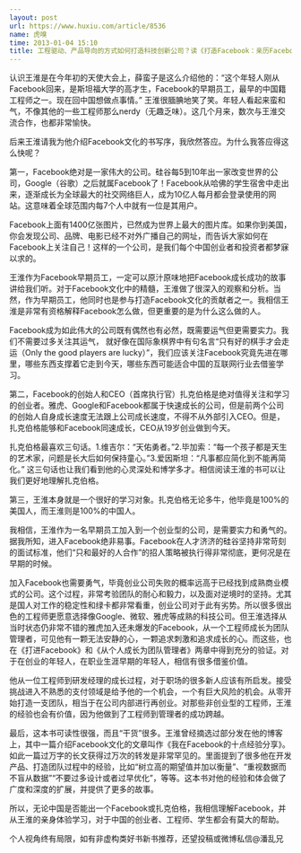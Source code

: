 ```yaml
---
layout: post
url: https://www.huxiu.com/article/8536
name: 虎嗅
time: 2013-01-04 15:10
title: 工程驱动、产品导向的方式如何打造科技创新公司？读《打造Facebook：亲历Facebook爆发的5年》
---
```

认识王淮是在今年初的天使大会上，薛蛮子是这么介绍他的：“这个年轻人刚从Facebook回来，是斯坦福大学的高才生，Facebook的早期员工，最早的中国籍工程师之一。现在回中国想做点事情。” 王淮很腼腆地笑了笑。年轻人看起来蛮和气，不像其他的一些工程师那么nerdy（无趣乏味）。这几个月来，数次与王淮交流合作，也都非常愉快。

后来王淮请我为他介绍Facebook文化的书写序，我欣然答应。为什么我答应得这么快呢？

第一，Facebook绝对是一家伟大的公司。硅谷每5到10年出一家改变世界的公司，Google（谷歌）之后就属Facebook了！Facebook从哈佛的学生宿舍中走出来，逐渐成长为全球最大的社交网络巨人，成为10亿人每月都会登录使用的网站。这意味着全球范围内每7个人中就有一位是其用户。

Facebook上面有1400亿张图片，已然成为世界上最大的图片库。如果你到美国，你会发现公司、品牌、电影已经不对外广播自己的网址，而告诉大家如何在Facebook上关注自己！这样的一个公司，是我们每个中国创业者和投资者都梦寐以求的。

王淮作为Facebook早期员工，一定可以原汁原味地把Facebook成长成功的故事讲给我们听。对于Facebook文化中的精髓，王淮做了很深入的观察和分析。当然，作为早期员工，他同时也是参与打造Facebook文化的贡献者之一。我相信王淮是非常有资格解释Facebook怎么做，但更重要的是为什么这么做的人。

Facebook成为如此伟大的公司既有偶然也有必然，既需要运气但更需要实力。我们不需要过多关注其运气， 就好像在国际象棋界中有句名言“只有好的棋手才会走运（Only the good players are lucky）”，我们应该关注Facebook究竟先进在哪里，哪些东西支撑着它走到今天，哪些东西可能适合中国的互联网行业去借鉴学习。

第二，Facebook的创始人和CEO（首席执行官）扎克伯格是绝对值得关注和学习的创业者。雅虎、Google和Facebook都属于快速成长的公司，但是前两个公司的创始人自身成长速度无法跟上公司成长速度，不得不从外部引入CEO。但是，扎克伯格能够和Facebook同速成长，CEO从19岁创业做到今天。

扎克伯格最喜欢三句话。1.维吉尔：“天佑勇者。”2.毕加索：“每一个孩子都是天生的艺术家，问题是长大后如何保持童心。”3.爱因斯坦：“凡事都应简化到不能再简化。” 这三句话也让我们看到他的心灵深处和博学多才。相信阅读王淮的书可以让我们更好地理解扎克伯格。

第三，王淮本身就是一个很好的学习对象。扎克伯格无论多牛，他毕竟是100%的美国人，而王淮则是100%的中国人。

我相信，王淮作为一名早期员工加入到一个创业型的公司，是需要实力和勇气的。据我所知，进入Facebook绝非易事。Facebook在人才济济的硅谷坚持非常苛刻的面试标准，他们“只和最好的人合作”的招人策略被执行得非常彻底，更何况是在早期的时候。

加入Facebook也需要勇气，毕竟创业公司失败的概率远高于已经找到成熟商业模式的公司。这个过程，非常考验团队的耐心和毅力，以及面对逆境时的坚持。尤其是国人对工作的稳定性和绿卡都非常看重，创业公司对于此有劣势。所以很多很出色的工程师更愿意选择像Google、微软、雅虎等成熟的科技公司。但王淮选择从当时状态仍非常不错的雅虎加入还未爆发的Facebook，从一个工程师成长为团队管理者，可见他有一颗无法安静的心，一颗追求刺激和追求成长的心。而这些，也在《打进Facebook》和《从个人成长为团队管理者》两章中得到充分的验证。对于在创业的年轻人，在职业生涯早期的年轻人，相信有很多借鉴价值。

他从一位工程师到研发经理的成长过程，对于职场的很多新人应该有所启发。接受挑战进入不熟悉的支付领域是给予他的一个机会，一个有巨大风险的机会。从零开始打造一支团队，相当于在公司内部进行再创业。对那些非创业型的工程师，王淮的经验也会有价值，因为他做到了工程师到管理者的成功跨越。

最后，这本书可读性很强，而且“干货”很多。王淮曾经摘选过部分发在他的博客上，其中一篇介绍Facebook文化的文章叫作《我在Facebook的十点经验分享》。如此一篇过万字的长文获得过万次的转发是非常罕见的。里面提到了很多他在开发产品、打造团队过程中的经验，比如“树立高的期望值并加以衡量”、“重视数据而不盲从数据”“不要过多设计或者过早优化”，等等。这本书对他的经验和体会做了广度和深度的扩展，并提供了更多的故事。

所以，无论中国是否能出一个Facebook或扎克伯格，我相信理解Facebook，并从王淮的亲身体验学习，对于中国的创业者、工程师、学生都会有莫大的帮助。

个人视角终有局限，如有非虚构类好书新书推荐，还望投稿或微博私信@潘乱兄

